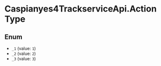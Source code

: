 # Caspianyes4TrackserviceApi.ActionType

## Enum

* `_1` (value: `1`)
* `_2` (value: `2`)
* `_3` (value: `3`)
